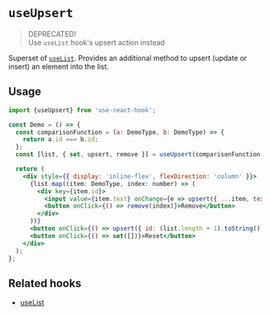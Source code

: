 # `useUpsert`

> DEPRECATED!  
> Use `useList` hook's upsert action instead

Superset of [`useList`](./useList.md). Provides an additional method to upsert (update or insert) an element into the list.

## Usage

```jsx
import {useUpsert} from 'use-react-hook';

const Demo = () => {
  const comparisonFunction = (a: DemoType, b: DemoType) => {
    return a.id === b.id;
  };
  const [list, { set, upsert, remove }] = useUpsert(comparisonFunction, initialItems);

  return (
    <div style={{ display: 'inline-flex', flexDirection: 'column' }}>
      {list.map((item: DemoType, index: number) => (
        <div key={item.id}>
          <input value={item.text} onChange={e => upsert({ ...item, text: e.target.value })} />
          <button onClick={() => remove(index)}>Remove</button>
        </div>
      ))}
      <button onClick={() => upsert({ id: (list.length + 1).toString(), text: '' })}>Add item</button>
      <button onClick={() => set([])}>Reset</button>
    </div>
  );
};
```

## Related hooks

- [useList](./useList.md)
